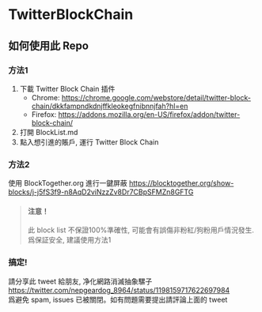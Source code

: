 # TwitterBlockChain  

## 如何使用此 Repo  
### 方法1
1. 下載 Twitter Block Chain 插件
    * Chrome: <https://chrome.google.com/webstore/detail/twitter-block-chain/dkkfampndkdnjffkleokegfnibnnjfah?hl=en>  
    * Firefox: <https://addons.mozilla.org/en-US/firefox/addon/twitter-block-chain/>  
2. 打開 BlockList.md  
3. 點入想引進的賬戶, 運行 Twitter Block Chain  
### 方法2
使用 BlockTogether.org 進行一鍵屏蔽 <https://blocktogether.org/show-blocks/j-j5fS3f9-n8AqD2viNzzZv8Dr7CBpSFMZn8GFTG>
> #### 注意！  
> 此 block list 不保證100%準確性, 可能會有誤傷非粉紅/狗粉用戶情況發生. 爲保証安全, 建議使用方法1  
### 搞定! 
請分享此 tweet 給朋友, 净化網路消滅抽象騾子 <https://twitter.com/nepgeardog_8964/status/1198159717622697984>  
爲避免 spam, issues 已被關閉。如有問題需要提出請評論上面的 tweet  
